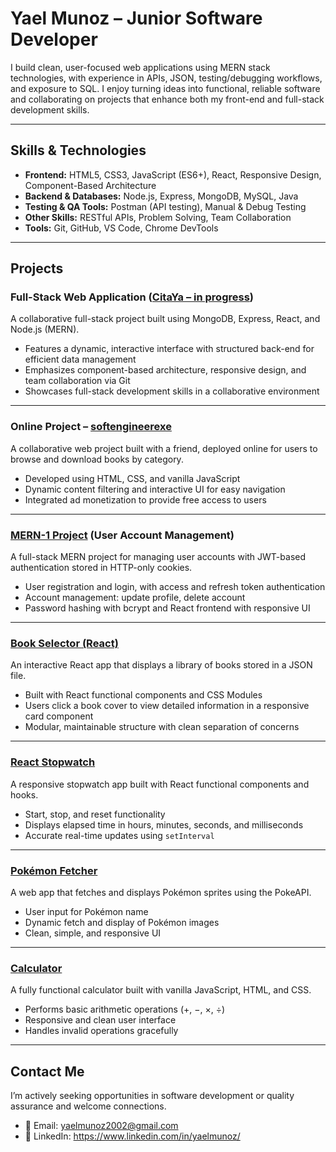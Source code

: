 # Yael Munoz – Junior Software Developer

I build clean, user-focused web applications using MERN stack technologies, with experience in APIs, JSON, testing/debugging workflows, and exposure to SQL. I enjoy turning ideas into functional, reliable software and collaborating on projects that enhance both my front-end and full-stack development skills.

---

## Skills & Technologies

- **Frontend:** HTML5, CSS3, JavaScript (ES6+), React, Responsive Design, Component-Based Architecture  
- **Backend & Databases:** Node.js, Express, MongoDB, MySQL, Java  
- **Testing & QA Tools:** Postman (API testing), Manual & Debug Testing  
- **Other Skills:** RESTful APIs, Problem Solving, Team Collaboration  
- **Tools:** Git, GitHub, VS Code, Chrome DevTools  

---

## Projects

### Full-Stack Web Application ([CitaYa – in progress](https://github.com/Yael-Munoz/CitaYa))

A collaborative full-stack project built using MongoDB, Express, React, and Node.js (MERN).  

- Features a dynamic, interactive interface with structured back-end for efficient data management  
- Emphasizes component-based architecture, responsive design, and team collaboration via Git  
- Showcases full-stack development skills in a collaborative environment  

---

### Online Project – [softengineerexe](https://softengineerexe.com)

A collaborative web project built with a friend, deployed online for users to browse and download books by category.  

- Developed using HTML, CSS, and vanilla JavaScript  
- Dynamic content filtering and interactive UI for easy navigation  
- Integrated ad monetization to provide free access to users

---

### [MERN-1 Project](https://github.com/Yael-Munoz/My-portfolio/tree/main/MERN%20-%201) (User Account Management)

A full-stack MERN project for managing user accounts with JWT-based authentication stored in HTTP-only cookies.  

- User registration and login, with access and refresh token authentication  
- Account management: update profile, delete account  
- Password hashing with bcrypt and React frontend with responsive UI

---


### [Book Selector (React)](https://github.com/Yael-Munoz/My-portfolio/tree/main/React%20-%20book)

An interactive React app that displays a library of books stored in a JSON file.  

- Built with React functional components and CSS Modules  
- Users click a book cover to view detailed information in a responsive card component  
- Modular, maintainable structure with clean separation of concerns  

---

### [React Stopwatch](https://github.com/Yael-Munoz/My-portfolio/tree/main/React%20-%20stopwatch)

A responsive stopwatch app built with React functional components and hooks.  

- Start, stop, and reset functionality  
- Displays elapsed time in hours, minutes, seconds, and milliseconds  
- Accurate real-time updates using `setInterval`  

---

### [Pokémon Fetcher](https://github.com/Yael-Munoz/My-portfolio/tree/main/JS%20-%20pokemon%20fetcher)

A web app that fetches and displays Pokémon sprites using the PokeAPI.  

- User input for Pokémon name  
- Dynamic fetch and display of Pokémon images  
- Clean, simple, and responsive UI  

---

### [Calculator](https://github.com/Yael-Munoz/My-portfolio/tree/main/JS%20-%20calculator)

A fully functional calculator built with vanilla JavaScript, HTML, and CSS.  

- Performs basic arithmetic operations (+, −, ×, ÷)  
- Responsive and clean user interface  
- Handles invalid operations gracefully  

---

## Contact Me

I’m actively seeking opportunities in software development or quality assurance and welcome connections.

- 📧 Email: yaelmunoz2002@gmail.com  
- 🔗 LinkedIn: https://www.linkedin.com/in/yaelmunoz/
